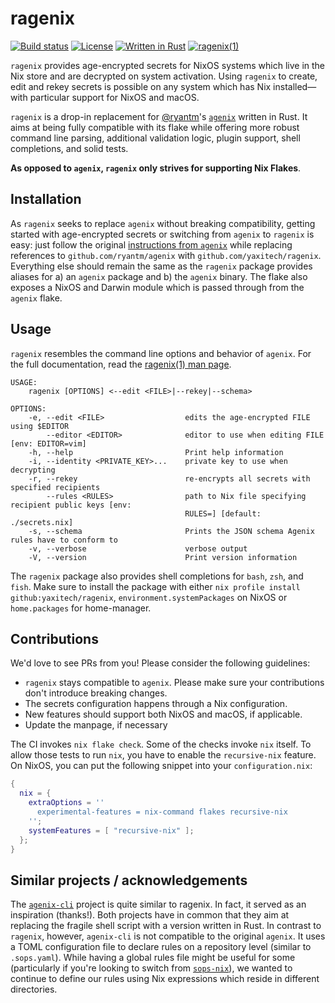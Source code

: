 # ragenix

[![Build status](https://img.shields.io/github/actions/workflow/status/yaxitech/ragenix/main.yaml?branch=main)](https://github.com/yaxitech/ragenix/actions?query=branch%3Amain)
[![License](https://img.shields.io/github/license/yaxitech/ragenix)](http://www.apache.org/licenses/LICENSE-2.0.html)
[![Written in Rust](https://img.shields.io/badge/code-rust-orange)](https://www.rust-lang.org)
[![ragenix(1)](https://img.shields.io/badge/man-ragenix(1)-blue)](https://htmlpreview.github.io/?https://github.com/yaxitech/ragenix/blob/main/docs/ragenix.1.html)

`ragenix` provides age-encrypted secrets for NixOS systems which live in the Nix store
and are decrypted on system activation. Using `ragenix` to create, edit and rekey secrets
is possible on any system which has Nix installed—with particular support for NixOS and macOS.

`ragenix` is a drop-in replacement for [@ryantm](https://github.com/ryantm)'s
[`agenix`](https://github.com/ryantm/agenix) written in Rust. It aims at being fully compatible
with its flake while offering more robust command line parsing, additional validation logic,
plugin support, shell completions, and solid tests.

**As opposed to `agenix`, `ragenix` only strives for supporting Nix Flakes**.

## Installation

As `ragenix` seeks to replace `agenix` without breaking compatibility, getting started with age-encrypted
secrets or switching from `agenix` to `ragenix` is easy: just follow the original [instructions from `agenix`](
https://github.com/ryantm/agenix#installation) while replacing references to
`github.com/ryantm/agenix` with `github.com/yaxitech/ragenix`. Everything else should remain the
same as the `ragenix` package provides aliases for a) an `agenix` package and b) the `agenix` binary.
The flake also exposes a NixOS and Darwin module which is passed through from the `agenix` flake.

## Usage

`ragenix` resembles the command line options and behavior of `agenix`.
For the full documentation, read the [ragenix(1) man page](https://htmlpreview.github.io/?https://github.com/yaxitech/ragenix/blob/main/docs/ragenix.1.html).

```
USAGE:
    ragenix [OPTIONS] <--edit <FILE>|--rekey|--schema>

OPTIONS:
    -e, --edit <FILE>                  edits the age-encrypted FILE using $EDITOR
        --editor <EDITOR>              editor to use when editing FILE [env: EDITOR=vim]
    -h, --help                         Print help information
    -i, --identity <PRIVATE_KEY>...    private key to use when decrypting
    -r, --rekey                        re-encrypts all secrets with specified recipients
        --rules <RULES>                path to Nix file specifying recipient public keys [env:
                                       RULES=] [default: ./secrets.nix]
    -s, --schema                       Prints the JSON schema Agenix rules have to conform to
    -v, --verbose                      verbose output
    -V, --version                      Print version information
```

The `ragenix` package also provides shell completions for `bash`, `zsh`, and `fish`. Make sure to install the package with either `nix profile install github:yaxitech/ragenix`, `environment.systemPackages` on NixOS or `home.packages` for home-manager.

## Contributions

We'd love to see PRs from you! Please consider the following guidelines:

- `ragenix` stays compatible to `agenix`. Please make sure your contributions
  don't introduce breaking changes.
- The secrets configuration happens through a Nix configuration.
- New features should support both NixOS and macOS, if applicable.
- Update the manpage, if necessary

The CI invokes `nix flake check`. Some of the checks invoke `nix` itself.
To allow those tests to run `nix`, you have to enable the `recursive-nix` feature.
On NixOS, you can put the following snippet into your `configuration.nix`:

```nix
{
  nix = {
    extraOptions = ''
      experimental-features = nix-command flakes recursive-nix
    '';
    systemFeatures = [ "recursive-nix" ];
  };
}
```

## Similar projects / acknowledgements 

The [`agenix-cli`](https://github.com/cole-h/agenix-cli) project is quite similar to ragenix. In fact, it
served as an inspiration (thanks!). Both projects have in common that they aim
at replacing the fragile shell script with a version written in Rust. In contrast to `ragenix`, however,
`agenix-cli` is not compatible to the original `agenix`. It uses a TOML configuration file to declare rules
on a repository level (similar to `.sops.yaml`). While having a global rules file might be
useful for some (particularly if you're looking to switch from [`sops-nix`](
https://github.com/Mic92/sops-nix)), we wanted to continue to define our rules using Nix expressions which
reside in different directories.
